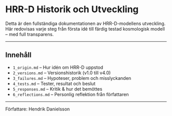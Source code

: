 # HRR-D Historik och Utveckling

Detta är den fullständiga dokumentationen av HRR-D-modellens utveckling.  
Här redovisas varje steg från första idé till färdig testad kosmologisk modell – med full transparens.

---

## Innehåll

- `1_origin.md` – Hur idén om HRR-D uppstod
- `2_versions.md` – Versionshistorik (v1.0 till v4.0)
- `3_failures.md` – Hypoteser, problem och misslyckanden
- `4_tests.md` – Tester, resultat och beslut
- `5_responses.md` – Kritik & hur det bemöttes
- `6_reflections.md` – Personlig reflektion från författaren

---
Författare: Hendrik Danielsson
